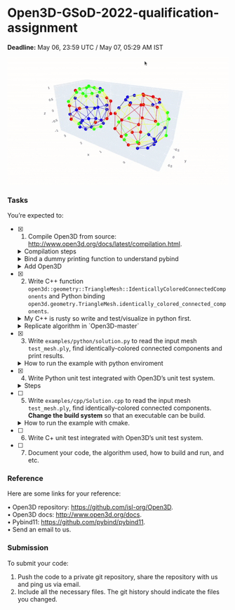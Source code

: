 # Open3D-GSoD-2022-qualification-assignment

**Deadline:** May 06, 23:59 UTC / May 07, 05:29 AM IST

![](./assets/test_mesh.gif)

### Tasks

You’re expected to:

- [x] 1. Compile Open3D from source: http://www.open3d.org/docs/latest/compilation.html.

  <details closed>
  <summary>Compilation steps</summary>
    <br>

    <h3>1. System specs</h3>

    <b>Note:</b> This is a CPU only machine from github codespaces.

    <pre>
    OS: Ubuntu 20.04.4 LTS (Focal Fossa)                # `cat /etc/os-release`
    gcc: gcc (Ubuntu 9.4.0-1ubuntu1~20.04.1) 9.4.0      # `gcc --version`
    clang: clang version 10.0.0-4ubuntu1                # `clang --version`
    cmake: cmake version 3.23.1                         # `cmake --verson` after following steps from `https://apt.kitware.com/` 
    CUDA: n/a
    ccache: ccache version 3.7.7                        # `ccache --version` after `sudo apt install ccache` (CPU Only)
    Python: 3.8.12                                      # `python --version`
    </pre>


    <h3>2. Setup</h3>
    
    A. Clone `git clone https://github.com/isl-org/Open3D`</br>
    B. Install dependencies `cd Open3D && util/install_deps_ubuntu.sh`</br>
    C. Config `mkdir build && cd build && sudo cmake ..`</br>
    D. Build `make -j$(nproc)` <b>(takes veryyy long time)</b></br>
    E. Install Open3d C++ lib `sudo make install`</br>
    F. Install Open3d Python lib `make install-pip-package`</br>
    E. Verify `python -c "import open3d; print(dir(open3d));"`</br>

    </br>
    </br>

  </details>

  <details closed>
  <summary>Bind a dummy printing function to understand pybind</summary>
    <br>    

    <i>You may follow similar steps to add your own custom method</i>

    - Add `DummyMethod` *signature* in `./Open3D/cpp/open3d/geometry/TriangleMesh.h` file<br>
      ```c++
      // just like signature of `IsEdgeManifold` 
      // ---------------------------------------
      ...
      /// Function for testing how to use pybind
      bool DummyMethod(bool arg1 = true) const;
      ...
      ```
    - Add `DummyMethod` *definition* in `./Open3D/cpp/open3d/geometry/TriangleMesh.cpp`<br>
      ```c++
      // outside the TriangleMesh class just like `IsEdgeManifold`'s definition
      // ----------------------------------------------------------------------
      bool TriangleMesh::DummyMethod(
              bool arg1 /* = true */) const {
          // dummy function
          return true;
      }
      ```
    - Add `dummy_method` *binding* in `./Open3D/cpp/pybind/geometry/trianglemesh.cpp`<br> 
      ```c++
      // just like binding `is_edge_manifold`
      // -----------------------------------
      ...
      .def("dummy_method", &TriangleMesh::DummyMethod,
           "Dummy method to test pybinding.")
      ...

      ```
    - Run `cd build && sudo cmake .. && make -j$(nproc) && sudo make install && make install-pip-package` (there should be no c++ errors)<br>
    - Test in python interpreter<br>
      ```
      >>> import open3d as o3d
      >>> o3d.geometry.TriangleMesh().dummy_method(-1)
      True
      ```

  </details>

  <details closed>

  <summary>Add Open3D</summary>
    <br>    

    **Note:** We are simply uploading the Open3D project folder and removing all tracking information by deleting the `.git` folder. A better way to add it is using submodules. But **not using submodules here because it is definitely an overkill!**

    > ### Add as submodule
    > 
    > Add Open3D project as a trackable project inside current project using
    > ```shell
    > git submodule add https://github.com/isl-org/Open3D
    > ```
    > 
    > ALternatively, you may also add Open3d in the main dir by simply cloning it but changes will not be tracked if done so.

  </details>



- [x] 2. Write C++ function `open3d::geometry::TriangleMesh::IdenticallyColoredConnectedComponents` and Python binding `open3d.geometry.TriangleMesh.identically_colored_connected_components`.
  <details closed>
  <summary>My C++ is rusty so write and test/visualize in python first.</summary>
    <br>  
    There are three methods using which we can solve the problem:<br>
    
      1. Transform the graph into a new graph where only **edges with same colored vertices are connected** and then apply DFS<br/>
      2. Using laplacian matrix, eigen values and vectors<br/>
      3. (optimzed) Apply DFS without graph transformation.

    All Three of them are implemented in [core_logic.py](./core_logic.py) file along with visualisations using graph objects.<br>
    Solution `3.` is same as `1` but we make a minor change in DFS to make original graph appear as if it is the skipped new graph<br>

    ```python
    def dfs_custom(visited, graph, node, accumulator, vertex_colors):
        if node not in visited:
            accumulator.append(node)
            visited.add(node)
            for neighbour in graph[node]:
                if vertex_colors[node]!=vertex_colors[neighbour]:
                    continue
                dfs_custom(visited, graph, neighbour, accumulator, vertex_colors)
                
    def identically_colored_connected_compontents_dfs_optimized(adjacency_list, vertex_colors, debug=False):
        # convert to unique string ids (this step is not really required)
        for i in range(len(vertex_colors)):
            vertex_colors[i] = f'rgba({int(vertex_colors[i][0]*255)}, {int(vertex_colors[i][1]*255)}, {int(vertex_colors[i][2]*255)}, 255)'
        # note: no new graph
        # find connected components using DFS
        connected_components = []
        visited = set()
        for v in range(len(adjacency_list)):
            if v in visited:
                continue
            accumulator = []
            dfs_custom(visited, adjacency_list, v, accumulator, vertex_colors)
            connected_components.append(accumulator)
        return connected_components
    ```
    
    > - We won't follow laplacian method becuase it tricky due to precision issues. Moreover it has O(n^3) time complexity.
    > - Results of DFS algotithm are correct for both the meshes - `test_mesh.ply` and graph given in `assignment.pdf` 
  </details>
  <details closed>
  <summary>Replicate algorithm in `Open3D-master`</summary>
    <br>  
    
    First, check how to access `vertices`, `vertex_colors` and `adjacency_list` within `./Open3D/cpp/open3d/geometry/TriangleMesh.cpp` and re-write python logic in C++.
    
    1. Add `IdenticallyColoredConnectedComponents` method signature in `./Open3D/cpp/open3d/geometry/TriangleMesh.h` <br>
    2. Add `IdenticallyColoredConnectedComponents` method definition in `./Open3D/cpp/open3d/geometry/TriangleMesh.cpp` <br>
    3. Add `identically_colored_connected_components` python binding in `./Open3D/cpp/pybind/geometry/trianglemesh.cpp` <br>
    4. Run `cd build && sudo cmake .. && make -j$(nproc) && sudo make install && make install-pip-package` <br>
    5. Test new method in C++ and Python 
    ```
    // python output
    [[0, 10, 20, 30, 40, 41, 1, 34, 24, 15, 5, 14, 23, 13, 21, 29, 19, 9, 8], [2, 12, 3, 4, 11], [6, 7], [16, 25, 17, 27, 18], [22, 32, 33, 31], [26, 36, 37, 28, 38, 39, 35], [42, 53, 63, 44, 52, 50, 49, 48, 47, 46, 55], [43, 83, 64, 74, 65, 73, 82, 72, 81, 71, 80, 62, 54, 77, 67, 76, 58, 59], [45], [51], [56, 66, 57], [60, 70, 61, 69, 68], [75], [78, 79]]
    
    // cpp output
    [[0, 8, 9, 10, 19, 20, 21, 30, 40, 1, 41, 34, 24, 23, 13, 14, 5, 15, 29], [2, 11, 3, 4, 12], [6, 7], [16, 17, 18, 27, 25], [22, 32, 33, 31], [26, 35, 36, 37, 38, 28, 39], [42, 44, 53, 52, 63, 46, 55, 47, 48, 49, 50], [43, 74, 64, 65, 73, 72, 71, 81, 80, 82, 83, 62, 54, 76, 67, 58, 59, 77], [45], [51], [56, 57, 66], [60, 61, 70, 69, 68], [75], [78, 79]]
    ```
    > May need ordering / sorting algorithm

    > ### Common issues
    > while running cpp file using `gcc examples/cpp/IdenticallyColoredConnectedComponents.cpp -lstdc++` error is raised -
    > ```
    > /usr/local/include/open3d/camera/PinholeCameraIntrinsic.h:29:10: fatal error: Eigen/Core: No such file or directory
    > ```
    > Solution is to run in shell:
    > ```
    > sudo apt-get install libeigen3-dev
    > sudo ln -s /usr/include/eigen3/Eigen /usr/include/Eigen
    > ```
    > 
    > similarly the ```sudo apt install libfmt-dev libglfw3-dev ```
  </details>
- [x] 3. Write `examples/python/solution.py` to read the input mesh `test_mesh.ply`, find identically-colored connected components and print results.

  <details closed>
  <summary>How to run the example with python enviroment</summary>
    <br>
    
    Activate enviroment and run from main directory of Open3D:<br>
    ```shell
    $ source venv/bin/activate
    $ cd Open3D-master
    $ python3 examples/python/solution.py 
    ```
    Results will be generated in `examples/result.txt` like the one below for `test_mesh.ply`
    ```txt
    0	10	20	30	40	41	1	34	24	15	5	14	23	13	21	29	19	9	8	
    2	12	3	4	11	
    6	7	
    16	25	17	27	18	
    22	32	33	31	
    26	36	37	28	38	39	35	
    42	53	63	44	52	50	49	48	47	46	55	
    43	83	64	74	65	73	82	72	81	71	80	62	54	77	67	76	58	59	
    45	
    51	
    56	66	57	
    60	70	61	69	68	
    75	
    78	79	
    ```
  </details>
- [x] 4. Write Python unit test integrated with Open3D’s unit test system.
  <details closed>
  <summary>Steps</summary>
    <br>

    - Make sure pytest is present in environment <br>
    
    - Add pytest compatible test in `Open3D-master/python/test/test_solution.py`. <br>
    
    - Run test using `python3 -m pytest python/test/test_solution.py` from `Open3D-master/` directory. 
    
    <br> 
  <details>

- [ ] 5. Write `examples/cpp/Solution.cpp` to read the input mesh `test_mesh.ply`, find identically-colored connected components. **Change the build system** so that an executable can be build.
  <details closed>
  <summary>How to run the example with cmake.</summary>
    <br>
  <details>
  
  > Output the result of task 3 or 4 (their results shall be the same) to `examples/result.txt`.<br>

- [ ] 6. Write C+ unit test integrated with Open3D’s unit test system.
- [ ] 7. Document your code, the algorithm used, how to build and run, and etc.

### Reference
Here are some links for your reference:

• Open3D repository: https://github.com/isl-org/Open3D. <br/>
• Open3D docs: http://www.open3d.org/docs. <br/>
• Pybind11: https://github.com/pybind/pybind11. <br/>
• Send an email to us. <br/>

### Submission

To submit your code:

1. Push the code to a private git repository, share the repository with us and ping us via email.<br/>
2. Include all the necessary files. The git history should indicate the files you changed.<br/>
